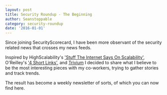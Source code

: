 ```yaml
---
layout: post
title: Security Roundup - The Beginning
author: Seanstoppable
category: security-roundup
date: '2016-01-01'
---
```


Since joining SecurityScorecard, I have been more observant of the security related news that crosses my news feeds. 

Inspired by HighScalability's ['Stuff The Internet Says On Scalability'](http://highscalability.com/), O'Reilley's ['4 Short Links'](http://radar.oreilly.com/four-short-links), and [Trivium](http://chneukirchen.org/trivium/) I decided to share what I believe to be the most interesting pieces with my co-workers, trying to gather stories and track trends.

The result has become a weekly newsletter of sorts, of which you can now find here.
